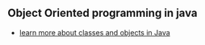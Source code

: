 ## Object Oriented programming in java

- [learn more about classes and objects in Java](https://github.com/SunilK830/OOPS-Concepts-/blob/main/Java/ClassesAndObjects/Readme.md)
